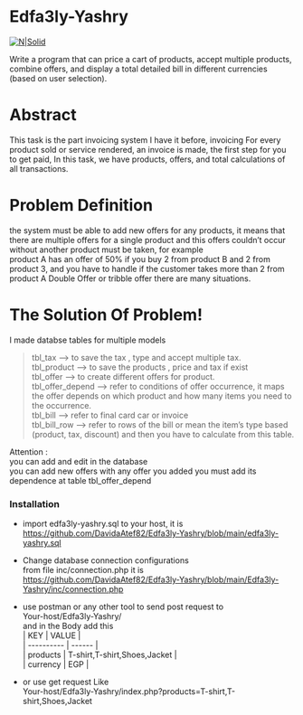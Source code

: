 <h1 class="code-line" data-line-start=0 data-line-end=1 ><a id="Edfa3lyYashry_0"></a>Edfa3ly-Yashry</h1>
<p class="has-line-data" data-line-start="2" data-line-end="3"><a href="https://nodesource.com/products/nsolid"><img src="https://avatars3.githubusercontent.com/u/4144954?s=200&amp;v=4" alt="N|Solid"></a></p>
<p class="has-line-data" data-line-start="4" data-line-end="5">Write a program that can price a cart of products, accept multiple products, combine offers, and display a total detailed bill in different currencies (based on user selection).</p>
<h1 class="code-line" data-line-start=6 data-line-end=7 ><a id="Abstract_6"></a>Abstract</h1>
<p class="has-line-data" data-line-start="7" data-line-end="8">This task is the part invoicing system I have it before, invoicing For every product sold or service rendered, an invoice is made, the first step for you to get paid, In this task, we have products, offers, and total calculations of all transactions.</p>
<h1 class="code-line" data-line-start=9 data-line-end=10 ><a id="Problem_Definition_9"></a>Problem Definition</h1>
<p class="has-line-data" data-line-start="10" data-line-end="12">the system must be able to add new offers for any products, it means that there are multiple offers for a single product and this offers couldn’t occur without another product must be taken, for example<br>
product A has an offer of 50% if you buy 2 from product B and 2 from product 3, and you have to handle if the customer takes more than 2 from product A Double Offer or tribble offer there are many situations.</p>
<h1 class="code-line" data-line-start=13 data-line-end=14 ><a id="The_Solution_Of_Problem_13"></a>The Solution Of Problem!</h1>
<p class="has-line-data" data-line-start="14" data-line-end="15">I made databse tables for multiple models</p>
<blockquote>
<p class="has-line-data" data-line-start="15" data-line-end="21">tbl_tax --&gt; to save the tax , type and accept multiple tax.<br>
tbl_product --&gt; to save the products , price and tax if exist<br>
tbl_offer --&gt; to create different offers for product.<br>
tbl_offer_depend --&gt; refer to conditions of offer occurrence, it maps the offer depends on which product and how many items you need to the occurrence.<br>
tbl_bill --&gt; refer to final card car or invoice<br>
tbl_bill_row --&gt; refer to rows of the bill or mean the item’s type based (product, tax, discount) and then you have to calculate from this table.</p>
</blockquote>
<p class="has-line-data" data-line-start="22" data-line-end="25">Attention :<br>
you can add and edit in the database<br>
you can add new offers with any offer you added you must add its dependence at table tbl_offer_depend</p>
<h3 class="code-line" data-line-start=25 data-line-end=26 ><a id="Installation_25"></a>Installation</h3>
<ul>
<li class="has-line-data" data-line-start="27" data-line-end="29">
<p class="has-line-data" data-line-start="27" data-line-end="28">import edfa3ly-yashry.sql to your host, it is  <a href="https://github.com/DavidaAtef82/Edfa3ly-Yashry/blob/main/edfa3ly-yashry.sql">https://github.com/DavidaAtef82/Edfa3ly-Yashry/blob/main/edfa3ly-yashry.sql</a></p>
</li>
<li class="has-line-data" data-line-start="29" data-line-end="32">
<p class="has-line-data" data-line-start="29" data-line-end="32">Change database connection configurations<br>
from file inc/connection.php it is<br>
<a href="https://github.com/DavidaAtef82/Edfa3ly-Yashry/blob/main/Edfa3ly-Yashry/inc/connection.php">https://github.com/DavidaAtef82/Edfa3ly-Yashry/blob/main/Edfa3ly-Yashry/inc/connection.php</a></p>
</li>
<li class="has-line-data" data-line-start="32" data-line-end="39">
<p class="has-line-data" data-line-start="32" data-line-end="39">use postman or any other tool to send post request to<br>
Your-host/Edfa3ly-Yashry/<br>
and in the Body add this<br>
| KEY         |  VALUE |<br>
| ---------- | ------ |<br>
| products | T-shirt,T-shirt,Shoes,Jacket |<br>
| currency | EGP |</p>
</li>
<li class="has-line-data" data-line-start="39" data-line-end="41">
<p class="has-line-data" data-line-start="39" data-line-end="41">or use get request Like<br>
Your-host/Edfa3ly-Yashry/index.php?products=T-shirt,T-shirt,Shoes,Jacket</p>
</li>
</ul>

